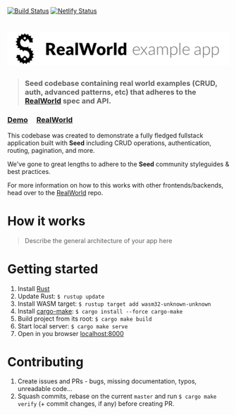 [![Build Status](https://travis-ci.org/MartinKavik/seed-rs-realworld.svg?branch=master)](https://travis-ci.org/MartinKavik/seed-rs-realworld) [![Netlify Status](https://api.netlify.com/api/v1/badges/e4891ed3-3ecd-43ae-ab60-0fd8647b372d/deploy-status)](https://app.netlify.com/sites/seed-rs-realworld/deploys)

# ![RealWorld Example App](logo.png)

> ### Seed codebase containing real world examples (CRUD, auth, advanced patterns, etc) that adheres to the [RealWorld](https://github.com/gothinkster/realworld) spec and API.

### [Demo](https://github.com/gothinkster/realworld) &nbsp;&nbsp;&nbsp;&nbsp;[RealWorld](https://github.com/gothinkster/realworld)

This codebase was created to demonstrate a fully fledged fullstack application built with **Seed** including CRUD operations, authentication, routing, pagination, and more.

We've gone to great lengths to adhere to the **Seed** community styleguides & best practices.

For more information on how to this works with other frontends/backends, head over to the [RealWorld](https://github.com/gothinkster/realworld) repo.

# How it works

> Describe the general architecture of your app here

# Getting started

1. Install [Rust](https://www.rust-lang.org/tools/install)
2. Update Rust: `$ rustup update`
3. Install WASM target: `$ rustup target add wasm32-unknown-unknown`
4. Install [cargo-make](https://sagiegurari.github.io/cargo-make/): `$ cargo install --force cargo-make`
5. Build project from its root: `$ cargo make build`
6. Start local server: `$ cargo make serve`
7. Open in you browser [localhost:8000](http://localhost:8000/)

# Contributing

1. Create issues and PRs - bugs, missing documentation, typos, unreadable code...
2. Squash commits, rebase on the current `master` and run `$ cargo make verify` (+ commit changes, if any) before creating PR.
